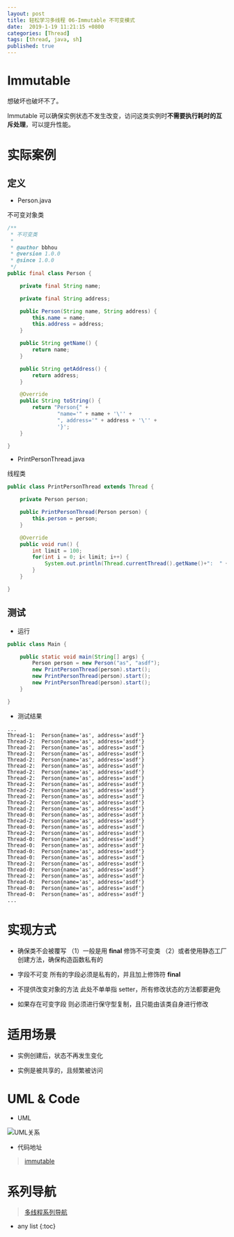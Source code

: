 ```yaml
---
layout: post
title: 轻松学习多线程 06-Immutable 不可变模式
date:  2019-1-19 11:21:15 +0800
categories: [Thread]
tags: [thread, java, sh]
published: true
---
```


# Immutable

想破坏也破坏不了。

Immutable 可以确保实例状态不发生改变，访问这类实例时**不需要执行耗时的互斥处理**，可以提升性能。

# 实际案例

## 定义

- Person.java

不可变对象类

```java
/**
 * 不可变类
 *
 * @author bbhou
 * @version 1.0.0
 * @since 1.0.0
 */
public final class Person {

    private final String name;

    private final String address;

    public Person(String name, String address) {
        this.name = name;
        this.address = address;
    }

    public String getName() {
        return name;
    }

    public String getAddress() {
        return address;
    }

    @Override
    public String toString() {
        return "Person{" +
                "name='" + name + '\'' +
                ", address='" + address + '\'' +
                '}';
    }

}
```

- PrintPersonThread.java

线程类

```java
public class PrintPersonThread extends Thread {

    private Person person;

    public PrintPersonThread(Person person) {
        this.person = person;
    }

    @Override
    public void run() {
        int limit = 100;
        for(int i = 0; i< limit; i++) {
            System.out.println(Thread.currentThread().getName()+":  " + person);
        }
    }

}
```

## 测试

- 运行

```java
public class Main {

    public static void main(String[] args) {
        Person person = new Person("as", "asdf");
        new PrintPersonThread(person).start();
        new PrintPersonThread(person).start();
        new PrintPersonThread(person).start();
    }

}
```

- 测试结果


```
...
Thread-1:  Person{name='as', address='asdf'}
Thread-2:  Person{name='as', address='asdf'}
Thread-2:  Person{name='as', address='asdf'}
Thread-2:  Person{name='as', address='asdf'}
Thread-2:  Person{name='as', address='asdf'}
Thread-2:  Person{name='as', address='asdf'}
Thread-2:  Person{name='as', address='asdf'}
Thread-2:  Person{name='as', address='asdf'}
Thread-2:  Person{name='as', address='asdf'}
Thread-2:  Person{name='as', address='asdf'}
Thread-2:  Person{name='as', address='asdf'}
Thread-2:  Person{name='as', address='asdf'}
Thread-2:  Person{name='as', address='asdf'}
Thread-0:  Person{name='as', address='asdf'}
Thread-2:  Person{name='as', address='asdf'}
Thread-0:  Person{name='as', address='asdf'}
Thread-2:  Person{name='as', address='asdf'}
Thread-0:  Person{name='as', address='asdf'}
Thread-0:  Person{name='as', address='asdf'}
Thread-0:  Person{name='as', address='asdf'}
Thread-0:  Person{name='as', address='asdf'}
Thread-2:  Person{name='as', address='asdf'}
Thread-0:  Person{name='as', address='asdf'}
Thread-2:  Person{name='as', address='asdf'}
Thread-0:  Person{name='as', address='asdf'}
Thread-0:  Person{name='as', address='asdf'}
Thread-0:  Person{name='as', address='asdf'}
...
```

# 实现方式

- 确保类不会被覆写
（1）一般是用 **final** 修饰不可变类
（2）或者使用静态工厂创建方法，确保构造函数私有的

- 字段不可变
所有的字段必须是私有的，并且加上修饰符 **final**

- 不提供改变对象的方法
此处不单单指 setter，所有修改状态的方法都要避免

- 如果存在可变字段
则必须进行保守型复制，且只能由该类自身进行修改

# 适用场景

- 实例创建后，状态不再发生变化

- 实例是被共享的，且频繁被访问

# UML & Code

- UML

![UML关系](https://imgconvert.csdnimg.cn/aHR0cDovL2ltZy5ibG9nLmNzZG4ubmV0LzIwMTgwMzAxMTcwMTA3MjY2?x-oss-process=image/format,png)

- 代码地址

> [immutable](https://github.com/houbb/thread-learn/tree/master/easy-learn/src/main/java/com/github/houbb/thread/learn/easy/learn/immutable)

# 系列导航

> [多线程系列导航](http://blog.csdn.net/ryo1060732496/article/details/79376415)

* any list
{:toc}